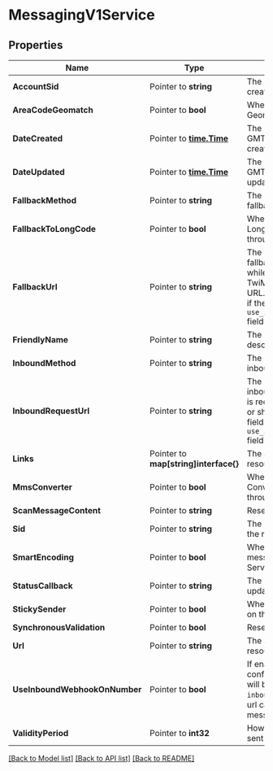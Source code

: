 # MessagingV1Service

## Properties
Name | Type | Description | Notes
------------ | ------------- | ------------- | -------------
**AccountSid** | Pointer to **string** | The SID of the Account that created the resource |
**AreaCodeGeomatch** | Pointer to **bool** | Whether to enable Area Code Geomatch on the Service Instance |
**DateCreated** | Pointer to [**time.Time**](time.Time.md) | The ISO 8601 date and time in GMT when the resource was created |
**DateUpdated** | Pointer to [**time.Time**](time.Time.md) | The ISO 8601 date and time in GMT when the resource was last updated |
**FallbackMethod** | Pointer to **string** | The HTTP method we use to call fallback_url |
**FallbackToLongCode** | Pointer to **bool** | Whether to enable Fallback to Long Code for messages sent through the Service instance |
**FallbackUrl** | Pointer to **string** | The URL that we call using fallback_method if an error occurs while retrieving or executing the TwiML from the Inbound Request URL. This field will be overridden if the `use_inbound_webhook_on_number` field is enabled. |
**FriendlyName** | Pointer to **string** | The string that you assigned to describe the resource |
**InboundMethod** | Pointer to **string** | The HTTP method we use to call inbound_request_url |
**InboundRequestUrl** | Pointer to **string** | The URL we call using inbound_method when a message is received by any phone number or short code in the Service. This field will be overridden if the `use_inbound_webhook_on_number` field is enabled. |
**Links** | Pointer to **map[string]interface{}** | The absolute URLs of related resources |
**MmsConverter** | Pointer to **bool** | Whether to enable the MMS Converter for messages sent through the Service instance |
**ScanMessageContent** | Pointer to **string** | Reserved |
**Sid** | Pointer to **string** | The unique string that identifies the resource |
**SmartEncoding** | Pointer to **bool** | Whether to enable Encoding for messages sent through the Service instance |
**StatusCallback** | Pointer to **string** | The URL we call to pass status updates about message delivery |
**StickySender** | Pointer to **bool** | Whether to enable Sticky Sender on the Service instance |
**SynchronousValidation** | Pointer to **bool** | Reserved |
**Url** | Pointer to **string** | The absolute URL of the Service resource |
**UseInboundWebhookOnNumber** | Pointer to **bool** | If enabled, the webhook url configured on the phone number will be used and will override the `inbound_request_url`/`fallback_url` url called when an inbound message is received. |
**ValidityPeriod** | Pointer to **int32** | How long, in seconds, messages sent from the Service are valid |

[[Back to Model list]](../README.md#documentation-for-models) [[Back to API list]](../README.md#documentation-for-api-endpoints) [[Back to README]](../README.md)


